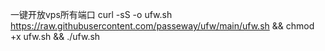 一键开放vps所有端口
curl -sS -o ufw.sh https://raw.githubusercontent.com/passeway/ufw/main/ufw.sh && chmod +x ufw.sh && ./ufw.sh
